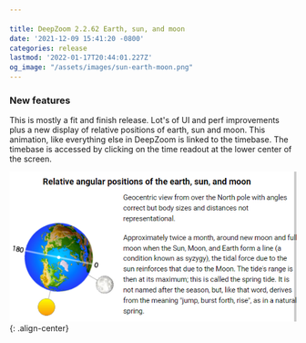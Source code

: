 ```yaml
---

title: DeepZoom 2.2.62 Earth, sun, and moon
date: '2021-12-09 15:41:20 -0800'
categories: release
lastmod: '2022-01-17T20:44:01.227Z'
og_image: "/assets/images/sun-earth-moon.png"
---
```

### New features

This is mostly a fit and finish release.  Lot's of UI and perf improvements plus a new display of relative positions of earth, sun and moon.  This animation, like everything else in DeepZoom is 
linked to the timebase.  The timebase is accessed by clicking on the time readout at the lower center of the screen.

![](/assets/images/sun-earth-moon.png){: .align-center}



